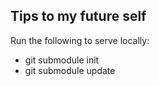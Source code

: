 ## Tips to my future self

Run the following to serve locally:

* git submodule init
* git submodule update
